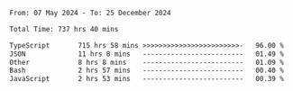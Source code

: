 
<!--START_SECTION:waka-->

```txt
From: 07 May 2024 - To: 25 December 2024

Total Time: 737 hrs 40 mins

TypeScript       715 hrs 58 mins >>>>>>>>>>>>>>>>>>>>>>>>-   96.00 %
JSON             11 hrs 8 mins   -------------------------   01.49 %
Other            8 hrs 8 mins    -------------------------   01.09 %
Bash             2 hrs 57 mins   -------------------------   00.40 %
JavaScript       2 hrs 53 mins   -------------------------   00.39 %
```

<!--END_SECTION:waka-->

<!--

### Hi there 👋
**Iam-cesar/Iam-cesar** is a ✨ _special_ ✨ repository because its `README.md` (this file) appears on your GitHub profile.

Here are some ideas to get you started:

- 🔭 I’m currently working on ...
- 🌱 I’m currently learning ...
- 👯 I’m looking to collaborate on ...
- 🤔 I’m looking for help with ...
- 💬 Ask me about ...
- 📫 How to reach me: ...
- 😄 Pronouns: ...
- ⚡ Fun fact: ...
-->

